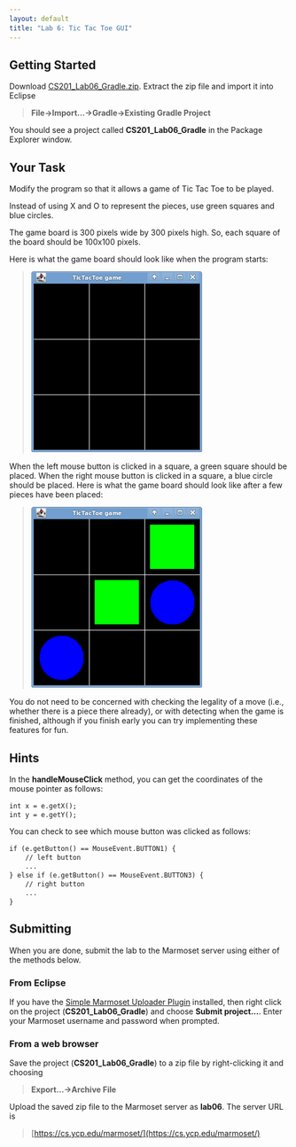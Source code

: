 ```yaml
---
layout: default
title: "Lab 6: Tic Tac Toe GUI"
---
```


## Getting Started

Download [CS201\_Lab06\_Gradle.zip](CS201_Lab06_Gradle.zip). Extract the zip file and import it into Eclipse

> **File&rarr;Import...&rarr;Gradle&rarr;Existing Gradle Project**

You should see a project called **CS201\_Lab06\_Gradle** in the Package Explorer window.

## Your Task

Modify the program so that it allows a game of Tic Tac Toe to be played.

Instead of using X and O to represent the pieces, use green squares and blue circles.

The game board is 300 pixels wide by 300 pixels high. So, each square of the board should be 100x100 pixels.

Here is what the game board should look like when the program starts:

> ![image](images/lab06/ticTacToeStart.png)

When the left mouse button is clicked in a square, a green square should be placed. When the right mouse button is clicked in a square, a blue circle should be placed. Here is what the game board should look like after a few pieces have been placed:

> ![image](images/lab06/ticTacToePlay.png)

You do not need to be concerned with checking the legality of a move (i.e., whether there is a piece there already), or with detecting when the game is finished, although if you finish early you can try implementing these features for fun.

## Hints

In the **handleMouseClick** method, you can get the coordinates of the mouse pointer as follows:

    int x = e.getX();
    int y = e.getY();

You can check to see which mouse button was clicked as follows:

    if (e.getButton() == MouseEvent.BUTTON1) {
        // left button
        ...
    } else if (e.getButton() == MouseEvent.BUTTON3) {
        // right button
        ...
    }

## Submitting

When you are done, submit the lab to the Marmoset server using either of the methods below.

### From Eclipse

If you have the [Simple Marmoset Uploader Plugin](../resources.html) installed, then right click on the project (**CS201\_Lab06\_Gradle**) and choose **Submit project...**. Enter your Marmoset username and password when prompted.

### From a web browser

Save the project (**CS201\_Lab06\_Gradle**) to a zip file by right-clicking it and choosing

> **Export...&rarr;Archive File**

Upload the saved zip file to the Marmoset server as **lab06**. The server URL is

> [https://cs.ycp.edu/marmoset/](https://cs.ycp.edu/marmoset/)
